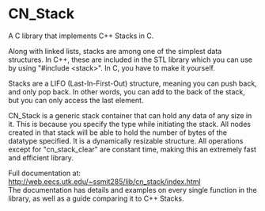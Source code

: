 # CN_Stack
A C library that implements C++ Stacks in C.

Along with linked lists, stacks are among one of the simplest data structures. In C++, these are included in the STL library which you can use by using "#include &lt;stack&gt;". In C, you have to make it yourself.

Stacks are a LIFO (Last-In-First-Out) structure, meaning you can push back, and only pop back. In other words, you can add to the back of the stack, but you can only access the last element.

CN_Stack is a generic stack container that can hold any data of any size in it. This is because you specify the type while initiating the stack. All nodes created in that stack will be able to hold the number of bytes of the datatype specified. It is a dynamically resizable structure. All operations except for "cn_stack_clear" are constant time, making this an extremely fast and efficient library.

Full documentation at: <a href = "http://web.eecs.utk.edu/~ssmit285/lib/cn_stack/index.html">http://web.eecs.utk.edu/~ssmit285/lib/cn_stack/index.html</a></br>The documentation has details and examples on every single function in the library, as well as a guide comparing it to C++ Stacks.
